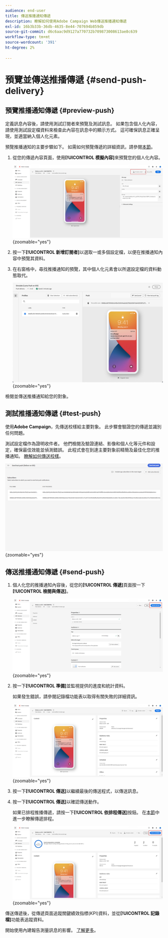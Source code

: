 ```yaml
---
audience: end-user
title: 傳送推播通知傳遞
description: 瞭解如何使用Adobe Campaign Web傳送推播通知傳遞
exl-id: 16b3b33b-36db-4635-8e44-707694b859db
source-git-commit: d6c6aac9d9127a770732b709873008613ae8c639
workflow-type: tm+mt
source-wordcount: '391'
ht-degree: 2%

---
```


# 預覽並傳送推播傳遞 {#send-push-delivery}

## 預覽推播通知傳遞 {#preview-push}

定義訊息內容後，請使用測試訂閱者來預覽及測試訊息。 如果包含個人化內容，請使用測試設定檔資料來檢查此內容在訊息中的顯示方式。 這可確保訊息正確呈現，並適當納入個人化元素。

預覽推播通知的主要步驟如下。 如需如何預覽傳遞的詳細資訊，請參閱[本節](../preview-test/preview-content.md)。

1. 從您的傳遞內容頁面，使用&#x200B;**[!UICONTROL 模擬內容]**&#x200B;來預覽您的個人化內容。

   ![在傳遞內容頁面預覽個人化內容](assets/push_send_1.png){zoomable="yes"}

1. 按一下&#x200B;**[!UICONTROL 新增訂閱者]**&#x200B;以選取一或多個設定檔，以便在推播通知內容中預覽其資料。

   <!--Once your test subscribers are selected, click **[!UICONTROL Select]**.
    ![](assets/push_send_5.png){zoomable="yes"}-->

1. 在右窗格中，尋找推播通知的預覽，其中個人化元素會以所選設定檔的資料動態取代。

   ![預覽窗格，顯示以設定檔資料取代的個人化元素](assets/push_send_7.png){zoomable="yes"}

檢閱並傳送推播通知給您的對象。

## 測試推播通知傳遞 {#test-push}

使用&#x200B;**Adobe Campaign**，先傳送校樣給主要對象。 此步驟會驗證您的傳遞並識別任何問題。

測試設定檔作為證明收件者。 他們檢閱及驗證連結、影像和個人化等元件和設定，確保最佳效能並偵測錯誤。 此程式會在到達主要對象前精簡及最佳化您的推播通知。 [瞭解如何傳送校樣](../preview-test/test-deliveries.md#subscribers)。

![正在測試具有證明收件者的推播通知傳遞](assets/push_send_6.png){zoomable="yes"}

## 傳送推播通知傳遞 {#send-push}

1. 個人化您的推播通知內容後，從您的&#x200B;**[!UICONTROL 傳遞]**&#x200B;頁面按一下&#x200B;**[!UICONTROL 檢閱與傳送]**。

   ![在傳遞頁面檢閱並傳送按鈕](assets/push_send_2.png){zoomable="yes"}

1. 按一下&#x200B;**[!UICONTROL 準備]**&#x200B;並監視提供的進度和統計資料。

   如果發生錯誤，請參閱記錄檔功能表以取得有關失敗的詳細資訊。

   ![正在監視準備進度與統計資料](assets/push_send_3.png){zoomable="yes"}

1. 按一下&#x200B;**[!UICONTROL 傳送]**&#x200B;以繼續最後的傳送程式，以傳送訊息。

1. 按一下&#x200B;**[!UICONTROL 傳送]**&#x200B;以確認傳送動作。

   如果已排程推播傳遞，請按一下&#x200B;**[!UICONTROL 依排程傳送]**&#x200B;按鈕。 在[本節](../msg/gs-messages.md#schedule-the-delivery-sending)中進一步瞭解傳遞排程。

   ![針對排程的推播傳遞，依排程傳送](assets/push_send_4.png){zoomable="yes"}

傳送傳遞後，從傳遞頁面追蹤關鍵績效指標(KPI)資料，並從&#x200B;**[!UICONTROL 記錄檔]**&#x200B;功能表追蹤資料。

開始使用內建報告測量訊息的影響。 [了解更多](../reporting/push-report.md)。